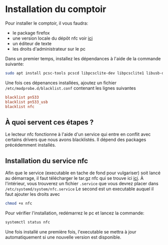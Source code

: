 # Installation du comptoir

Pour installer le comptoir, il vous faudra:

- le package firefox
- une version locale du dépôt nfc voir
  [ici](https://github.com/CETEN-openbar/bar/releases)
- un éditeur de texte
- les droits d'administrateur sur le pc

Dans un premier temps, installez les dépendances à l'aide de la commande
suivante:

```bash
sudo apt install pcsc-tools pcscd libpcsclite-dev libpcsclite1 libusb-dev libnfc-bin libnfc-dev libnfc5
```

Une fois ces dépenances installées, ajoutez un fichier
`/etc/modprobe.d/blacklist.conf` contenant les lignes suivantes

```conf
blacklist pn533
blacklist pn533_usb
blacklist nfc
```

## À quoi servent ces étapes ?

Le lecteur nfc fonctionne à l'aide d'un service qui entre en conflit avec
certains drivers que nous avons blacklistés. Il dépend des packages précédemment
installés.

## Installation du service nfc

Afin que le service (executable en tache de fond pour vulgariser) soit lancé au
démarrage, il faut télécharger le tar.gz nfc qui se trouve ici
[ici](https://github.com/CETEN-OpenBar/bar/releases/). À l'intérieur, vous
trouverez un fichier `.service` que vous devrez placer dans
`/etc/systemd/system/nfc.service` Le second est un executable auquel il faut
ajouter les droits avec

```bash
chmod +x nfc
```

Pour vérifier l'installation, redémarrez le pc et lancez la commande:

```bash
systemctl status nfc
```

Une fois installé une première fois, l'executable se mettra à jour
automatiquement si une nouvelle version est disponible.

